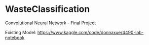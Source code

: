 # WasteClassification
Convolutional Neural Network - Final Project

Existing Model: https://www.kaggle.com/code/donnaxue/4490-lab-notebook
